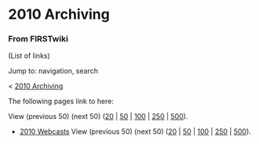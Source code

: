 # 2010 Archiving

### From FIRSTwiki

(List of links)

Jump to: navigation, search

&lt; [2010 Archiving](/index.php?title=2010_Archiving&redirect=no "2010
Archiving" )  

The following pages link to here:

View (previous 50) (next 50)
([20](/index.php?title=Special:Whatlinkshere/2010_Archiving&limit=20&from=0
"Special:Whatlinkshere/2010 Archiving" ) |
[50](/index.php?title=Special:Whatlinkshere/2010_Archiving&limit=50&from=0
"Special:Whatlinkshere/2010 Archiving" ) |
[100](/index.php?title=Special:Whatlinkshere/2010_Archiving&limit=100&from=0
"Special:Whatlinkshere/2010 Archiving" ) |
[250](/index.php?title=Special:Whatlinkshere/2010_Archiving&limit=250&from=0
"Special:Whatlinkshere/2010 Archiving" ) |
[500](/index.php?title=Special:Whatlinkshere/2010_Archiving&limit=500&from=0
"Special:Whatlinkshere/2010 Archiving" )).

  * [2010 Webcasts](2010_Webcasts "2010 Webcasts" )
View (previous 50) (next 50)
([20](/index.php?title=Special:Whatlinkshere/2010_Archiving&limit=20&from=0
"Special:Whatlinkshere/2010 Archiving" ) |
[50](/index.php?title=Special:Whatlinkshere/2010_Archiving&limit=50&from=0
"Special:Whatlinkshere/2010 Archiving" ) |
[100](/index.php?title=Special:Whatlinkshere/2010_Archiving&limit=100&from=0
"Special:Whatlinkshere/2010 Archiving" ) |
[250](/index.php?title=Special:Whatlinkshere/2010_Archiving&limit=250&from=0
"Special:Whatlinkshere/2010 Archiving" ) |
[500](/index.php?title=Special:Whatlinkshere/2010_Archiving&limit=500&from=0
"Special:Whatlinkshere/2010 Archiving" )).

